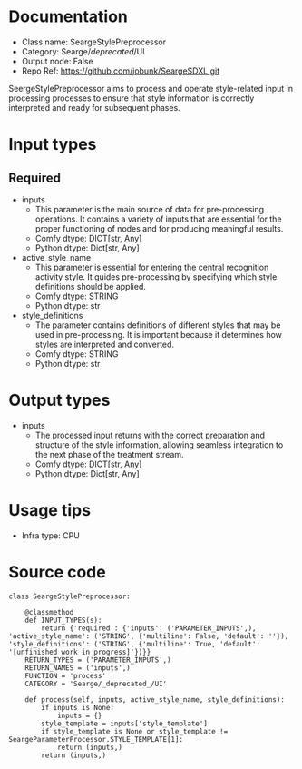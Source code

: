 # Documentation
- Class name: SeargeStylePreprocessor
- Category: Searge/_deprecated_/UI
- Output node: False
- Repo Ref: https://github.com/jobunk/SeargeSDXL.git

SeergeStylePreprocessor aims to process and operate style-related input in processing processes to ensure that style information is correctly interpreted and ready for subsequent phases.

# Input types
## Required
- inputs
    - This parameter is the main source of data for pre-processing operations. It contains a variety of inputs that are essential for the proper functioning of nodes and for producing meaningful results.
    - Comfy dtype: DICT[str, Any]
    - Python dtype: Dict[str, Any]
- active_style_name
    - This parameter is essential for entering the central recognition activity style. It guides pre-processing by specifying which style definitions should be applied.
    - Comfy dtype: STRING
    - Python dtype: str
- style_definitions
    - The parameter contains definitions of different styles that may be used in pre-processing. It is important because it determines how styles are interpreted and converted.
    - Comfy dtype: STRING
    - Python dtype: str

# Output types
- inputs
    - The processed input returns with the correct preparation and structure of the style information, allowing seamless integration to the next phase of the treatment stream.
    - Comfy dtype: DICT[str, Any]
    - Python dtype: Dict[str, Any]

# Usage tips
- Infra type: CPU

# Source code
```
class SeargeStylePreprocessor:

    @classmethod
    def INPUT_TYPES(s):
        return {'required': {'inputs': ('PARAMETER_INPUTS',), 'active_style_name': ('STRING', {'multiline': False, 'default': ''}), 'style_definitions': ('STRING', {'multiline': True, 'default': '[unfinished work in progress]'})}}
    RETURN_TYPES = ('PARAMETER_INPUTS',)
    RETURN_NAMES = ('inputs',)
    FUNCTION = 'process'
    CATEGORY = 'Searge/_deprecated_/UI'

    def process(self, inputs, active_style_name, style_definitions):
        if inputs is None:
            inputs = {}
        style_template = inputs['style_template']
        if style_template is None or style_template != SeargeParameterProcessor.STYLE_TEMPLATE[1]:
            return (inputs,)
        return (inputs,)
```